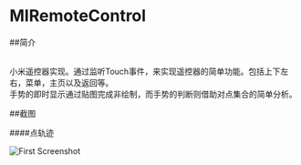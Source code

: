 MIRemoteControl
===============

##简介

<br />
小米遥控器实现。通过监听Touch事件，来实现遥控器的简单功能。包括上下左右，菜单，主页以及返回等。

<br />
手势的即时显示通过贴图完成非绘制，而手势的判断则借助对点集合的简单分析。

<br />

##截图

####点轨迹

![First Screenshot](https://raw.github.com/Rannie/MIRemoteControl/master/screenshots/miremote_points.png)





